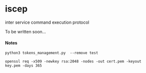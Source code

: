 # iscep
inter service command execution protocol

To be written soon...


#### Notes

```
python3 tokens_management.py  --remove test
```

```
openssl req -x509 -newkey rsa:2048 -nodes -out cert.pem -keyout key.pem -days 365
```